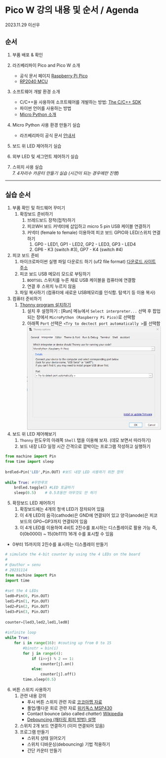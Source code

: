 # Pico W 강의 내용 및 순서 / Agenda

2023.11.29
이선우

## 순서

1. 부품 배포 & 확인
2. 라즈베리파이 Pico and Pico W 소개
   - 공식 문서 페이지 [Raspberry Pi Pico](https://www.raspberrypi.com/documentation/microcontrollers/raspberry-pi-pico.html)
   - [RP2040 MCU](https://www.raspberrypi.com/documentation/microcontrollers/rp2040.html#welcome-to-rp2040)

3. 소프트웨어 개발 환경 소개
   - C/C++을 사용하여 소프트웨어를 개발하는 방법: [The C/C++ SDK](https://www.raspberrypi.com/documentation/microcontrollers/c_sdk.html#sdk-setup)
   - 파이썬 언어를 사용하는 방법
   - [Micro Python 소개](https://www.raspberrypi.com/documentation/microcontrollers/micropython.html#what-is-micropython)

4. Micro Python 사용 환경 만들기 실습
   - 라즈베리파이 공식 문서 [안내서](https://www.raspberrypi.com/documentation/microcontrollers/micropython.html)
5. 보드 위 LED 제어하기 실습
6. 외부 LED 및 세그먼트 제어하기 실습
7. 스위치 사용 실습  
*7. 4자리수 카운터 만들기 실습 (시간이 되는 경우에만 진행)*

---

## 실습 순서

1. 부품 확인 및 하드웨어 꾸미기
   1. 확장보드 준비하기
      1. 브레드보드 장착(접착)하기
      2. 피코WH 보드 커넥터에 삽입하고 micro 5 pin USB 케이블 연결하기
      3. 커넥터 (female to female) 이용하여 피코 보드 GPIO와 LED/스위치 연결하기
         1. GP0 - LED1, GP1 - LED2, GP2 - LED3, GP3 - LED4
         2. GP6 - K3 (switch #3), GP7 - K4 (switch #4)
2. 피코 보드 준비
   1. 마이크로파이썬 실행 파일 다운로드 하기 (uf2 file format) [다운로드 사이트 주소](https://micropython.org/download/rp2-pico-w/rp2-pico-w-latest.uf2)
   2. 피코 보드 USB 메모리 모드로 부팅하기
      1. `BOOTSEL` 스위치를 누른 채로 USB 케이블을 컴퓨터에 연결함
      2. 연결 후 스위치 누르지 않음
   3. 파일 복사하기 (컴퓨터에 새로운 USB메모리를 인식함. 탐색기 등 이용 복사)
3. 컴퓨터 준비하기
   1. [Thonny program 설치하기](https://thonny.org/)
      1. 설치 후 설정하기 : \[Run] 메뉴에서 `Select interpreter...` 선택 후 팝업되는 창에서 `MicroPython (Raspberry Pi Pico)`로 선택함
      2. 아래쪽 `Port` 선택은 `<Try to dectect port automatically >`를 선택함
   ![Thonny option window capture](thonny_option_capture.png)
4. 보드 위 LED 제어해보기
    1. `Thonny` 윈도우의 아래쪽 `Shell` 탭을 이용해 보자. (데모 보면서 따라하기)
    2. 보드 내장 LED 일정 시간 간격으로 깜박이는 프로그램 작성하고 실행하기
```python
from machine import Pin
from time import sleep

brdled=Pin('LED',Pin.OUT) #보드 내장 LED 사용하기 위한 정의

while True: #무한루프
    brdled.toggle() #LED 토글하기
    sleep(0.5)    # 0.5초동안 아무것도 안 하기
```

5. 확장보드 LED 제어하기
    1. 확장보드에는 4개의 청색 LED가 장차되어 있음
    2. 이 4개 LED의 음극(cathode)은 GND에 연결되어 있고 양극(anode)은 피코 보드의 GP0~GP3까지 연결되어 있음
    3. 이 4개 LED를 이용하여 4비트 2진수를 표시하는 디스플레이로 활용 가능
    즉, 0(0b0000) ~ 15(0b1111) 16개 수를 표시할 수 있음

* 0부터 15까지의 2진수를 표시하는 디스플레이 만들기
```python
# simulate the 4-bit counter by using the 4 LEDs on the board
#
# @author = senu
# 20231114
from machine import Pin
import time

#set the 4 LEDs
led0=Pin(0, Pin.OUT)
led1=Pin(1, Pin.OUT)
led2=Pin(2, Pin.OUT)
led3=Pin(3, Pin.OUT)

counter=[led3,led2,led1,led0]

#infinite loop
while True:
    for i in range(16): #couting up from 0 to 15
        #binstr = bin(i)
        for j in range(4):
            if (i>>j) % 2 == 1:
                counter[j].on()
            else:
                counter[j].off()
        time.sleep(0.5)

```
6. 버튼 스위치 사용하기
   1. 관련 내용 강의
      - 푸시 버튼 스위치 관련 자료 [코코아팹 자료](https://kocoafab.cc/learn/2)
      - 풀업/풀다운 회로 관련 자료 [위키독스 MSP430](https://wikidocs.net/28690)
      - Contact bounce (also called *chatter*) [Wikipedia](https://en.wikipedia.org/wiki/Switch#Contact_bounce)
      - [Debouncing (채터링 회피 방법) 설명](#푸시-버튼-스위치-채터링-방지-방법-debouncing)
   2. 스위치 2개 보드 연결하기 (이미 연결되어 있음)
   3. 프로그램 만들기
      - 스위치 상태 읽어오기
      - 스위치 디바운싱(debouncing) 기법 적용하기
      - 간단 카운터 만들기

